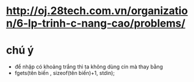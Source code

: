 # http://oj.28tech.com.vn/organization/6-lp-trinh-c-nang-cao/problems/
# chú ý 
  - để nhập có khoảng trắng thì ta không dùng cin mà thay bằng
  - fgets(tên biến , sizeof(tên biến)+1, stdin);

